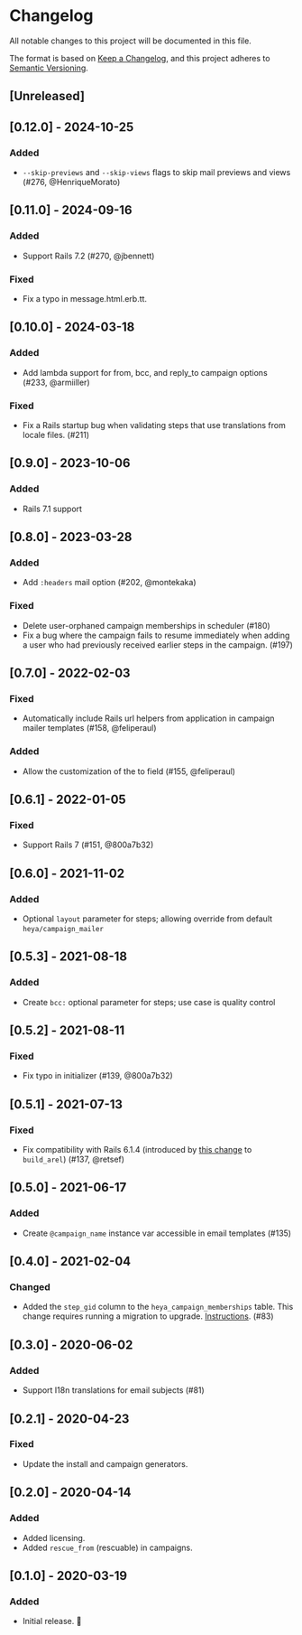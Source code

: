 # Changelog
All notable changes to this project will be documented in this file.

The format is based on [Keep a Changelog](https://keepachangelog.com/en/1.0.0/),
and this project adheres to [Semantic Versioning](https://semver.org/spec/v2.0.0.html).

## [Unreleased]

## [0.12.0] - 2024-10-25
### Added
- `--skip-previews` and `--skip-views` flags to skip mail previews and views (#276, @HenriqueMorato)

## [0.11.0] - 2024-09-16
### Added
- Support Rails 7.2 (#270, @jbennett)

### Fixed
- Fix a typo in message.html.erb.tt.

## [0.10.0] - 2024-03-18
### Added
- Add lambda support for from, bcc, and reply_to campaign options (#233, @armiiller)

### Fixed
- Fix a Rails startup bug when validating steps that use translations from locale
  files. (#211)

## [0.9.0] - 2023-10-06
### Added
- Rails 7.1 support

## [0.8.0] - 2023-03-28
### Added
- Add `:headers` mail option (#202, @montekaka)

### Fixed
- Delete user-orphaned campaign memberships in scheduler (#180)
- Fix a bug where the campaign fails to resume immediately when adding a user
  who had previously received earlier steps in the campaign. (#197)

## [0.7.0] - 2022-02-03
### Fixed
- Automatically include Rails url helpers from application in campaign mailer templates (#158, @feliperaul)

### Added
- Allow the customization of the to field (#155, @feliperaul)

## [0.6.1] - 2022-01-05
### Fixed
- Support Rails 7 (#151, @800a7b32)

## [0.6.0] - 2021-11-02
### Added
- Optional `layout` parameter for steps; allowing override from default `heya/campaign_mailer`

## [0.5.3] - 2021-08-18
### Added
- Create `bcc:` optional parameter for steps; use case is quality control

## [0.5.2] - 2021-08-11
### Fixed
- Fix typo in initializer (#139, @800a7b32)

## [0.5.1] - 2021-07-13
### Fixed
- Fix compatibility with Rails 6.1.4 (introduced by [this change](https://github.com/rails/rails/commit/99049262d37fedcd25af91231423103b0d218694#diff-79b53b2602bf702bdd8ce677e096be6a6923a54236e17237c16068a510078683) to `build_arel`) (#137, @retsef)

## [0.5.0] - 2021-06-17
### Added
- Create `@campaign_name` instance var accessible in email templates (#135)

## [0.4.0] - 2021-02-04
### Changed
- Added the `step_gid` column to the `heya_campaign_memberships` table. This
  change requires running a migration to upgrade. [Instructions](./UPGRADING.md#004). (#83)

## [0.3.0] - 2020-06-02
### Added
- Support I18n translations for email subjects (#81)

## [0.2.1] - 2020-04-23
### Fixed
- Update the install and campaign generators.

## [0.2.0] - 2020-04-14
### Added
- Added licensing.
- Added `rescue_from` (rescuable) in campaigns.

## [0.1.0] - 2020-03-19
### Added
- Initial release. 👋
